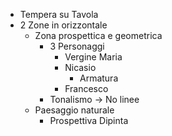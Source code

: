 - Tempera su Tavola
- 2 Zone in orizzontale
	- Zona prospettica e geometrica
		- 3 Personaggi
			- Vergine Maria
			- Nicasio
				- Armatura
			- Francesco
		- Tonalismo -> No linee
	- Paesaggio naturale
		- Prospettiva Dipinta